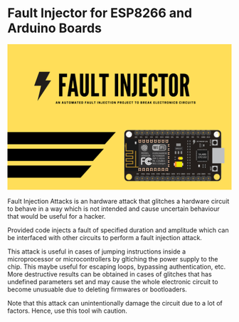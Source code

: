 # Fault Injector for ESP8266 and Arduino Boards 

![Intro](https://raw.githubusercontent.com/PythonHacker24/fault-injector/main/images/intro-image.png)

Fault Injection Attacks is an hardware attack that glitches a hardware circuit to behave in a way which is not intended and cause uncertain behaviour that would be useful for a hacker. 

Provided code injects a fault of specified duration and amplitude which can be interfaced with other circuits to perform a fault injection attack. 

This attack is useful in cases of jumping instructions inside a microprocessor or microcontrollers by gltiching the power supply to the chip. This maybe useful for escaping loops, bypassing authentication, etc. More destructive results can be obtained in cases of glitches that has undefined parameters set and may cause the whole electronic circuit to become unusuable due to deleting firmwares or bootloaders. 

Note that this attack can unintentionally damage the circuit due to a lot of factors. Hence, use this tool wih caution. 



